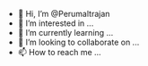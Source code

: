 - 👋 Hi, I’m @Perumaltrajan
- 👀 I’m interested in ...
- 🌱 I’m currently learning ...
- 💞️ I’m looking to collaborate on ...
- 📫 How to reach me ...

<!---
Perumaltrajan/Perumaltrajan is a ✨ special ✨ repository because its `README.md` (this file) appears on your GitHub profile.
You can click the Preview link to take a look at your changes.
--->
